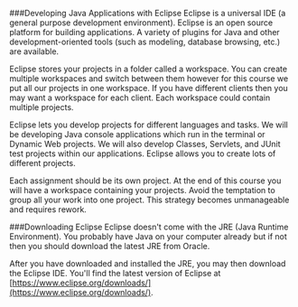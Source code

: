 ###Developing Java Applications with Eclipse
Eclipse is a universal IDE (a general purpose development environment). Eclipse is an open source platform for building applications. A variety of plugins for Java and other development-oriented tools (such as modeling, database browsing, etc.) are available. 

Eclipse stores your projects in a folder called a workspace. You can create multiple workspaces and switch between them however for this course we put all our projects in one workspace. If you have different clients then you may want a workspace for each client. Each workspace could contain multiple projects.

Eclipse lets you develop projects for different languages and tasks. We will be developing Java console applications which run in the terminal or Dynamic Web projects. We will also develop Classes, Servlets, and JUnit test projects within our applications. Eclipse allows you to create lots of different projects.

Each assignment should be its own project. At the end of this course you will have a workspace containing your projects. Avoid the temptation to group all your work into one project. This strategy becomes unmanageable and requires rework.

###Downloading Eclipse
Eclipse doesn't come with the JRE (Java Runtime Environment). You probably have Java on your computer already but if not then you should download the latest JRE from Oracle.

After you have downloaded and installed the JRE, you may then download the Eclipse IDE. You'll find the latest version of Eclipse at [https://www.eclipse.org/downloads/](https://www.eclipse.org/downloads/).  

